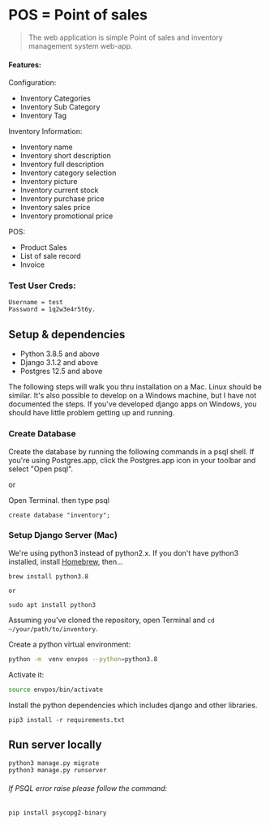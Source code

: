 # POS = Point of sales
> The web application is simple Point of sales and inventory management system web-app.
 #### Features:
 Configuration:
 -  Inventory Categories
 -  Inventory Sub Category
 -  Inventory Tag
 
 Inventory Information:
 - Inventory name 
 - Inventory short description  
 - Inventory full description  
 - Inventory category selection  
 - Inventory picture 
 - Inventory current stock
 - Inventory purchase price
 - Inventory sales price
 - Inventory promotional price
 
 POS:
 - Product Sales
 - List of sale record
 - Invoice 

### Test User Creds:

```
Username = test
Password = 1q2w3e4r5t6y.
```

## Setup & dependencies

- Python 3.8.5 and above
- Django 3.1.2 and above
- Postgres 12.5 and above

The following steps will walk you thru installation on a Mac. Linux should be similar.
It's also possible to develop on a Windows machine, but I have not documented the steps.
If you've developed django apps on Windows, you should have little problem getting
up and running.


### Create Database

Create the database by running the following commands in a psql shell. If you're using
Postgres.app, click the Postgres.app icon in your toolbar and select "Open psql".

or 

Open Terminal. then type psql

```
create database "inventory";

```


### Setup Django Server (Mac)

We're using python3 instead of python2.x. If you don't have python3 installed,
install [Homebrew](http://brew.sh), then…

```
brew install python3.8

or

sudo apt install python3
```

Assuming you've cloned the repository, open Terminal and `cd ~/your/path/to/inventory`.

Create a python virtual environment:

```bash
python -m  venv envpos --python=python3.8
```

Activate it:

```bash
source envpos/bin/activate
```

Install the python dependencies which includes django and other libraries.

```
pip3 install -r requirements.txt
```


## Run server locally

```
python3 manage.py migrate
python3 manage.py runserver
```

###### If PSQL error raise please follow the command:
```pip install psycopg2-binary```

